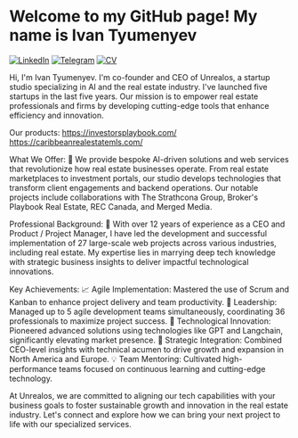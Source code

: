 # Welcome to my GitHub page! My name is Ivan Tyumenyev

[![LinkedIn](https://img.shields.io/badge/LinkedIn-profile-%230e76a8?style=flat&logo=linkedin)](https://www.linkedin.com/in/ivan-tyumenyev)
[![Telegram](https://img.shields.io/badge/Telegram-ping-%232CA5E0?style=flat&logo=telegram)](https://t.me/ivan_tyumenyev)
[![CV](https://img.shields.io/badge/CV-hire-success?style=flat)](https://docs.google.com/document/d/1nJzzvulJRePwGqaLbXVPYlkB5NdiO-YX2eBnCjYqClM/edit?usp=sharing)

Hi, I'm Ivan Tyumenyev. I'm co-founder and CEO of Unrealos, a startup studio specializing in AI and the real estate industry. I've launched five startups in the last five years.
Our mission is to empower real estate professionals and firms by developing cutting-edge tools that enhance efficiency and innovation.

Our products:
https://investorsplaybook.com/
https://caribbeanrealestatemls.com/

What We Offer:
🏡 We provide bespoke AI-driven solutions and web services that revolutionize how real estate businesses operate. From real estate marketplaces to investment portals, our studio develops technologies that transform client engagements and backend operations. Our notable projects include collaborations with The Strathcona Group, Broker's Playbook Real Estate, REC Canada, and Merged Media.

Professional Background:
🌟 With over 12 years of experience as a CEO and Product / Project Manager, I have led the development and successful implementation of 27 large-scale web projects across various industries, including real estate. My expertise lies in marrying deep tech knowledge with strategic business insights to deliver impactful technological innovations.

Key Achievements:
📈 Agile Implementation: Mastered the use of Scrum and Kanban to enhance project delivery and team productivity.
🤝 Leadership: Managed up to 5 agile development teams simultaneously, coordinating 36 professionals to maximize project success.
🚀 Technological Innovation: Pioneered advanced solutions using technologies like GPT and Langchain, significantly elevating market presence.
🔗 Strategic Integration: Combined CEO-level insights with technical acumen to drive growth and expansion in North America and Europe.
💡 Team Mentoring: Cultivated high-performance teams focused on continuous learning and cutting-edge technology.

At Unrealos, we are committed to aligning our tech capabilities with your business goals to foster sustainable growth and innovation in the real estate industry. Let's connect and explore how we can bring your next project to life with our specialized services.
